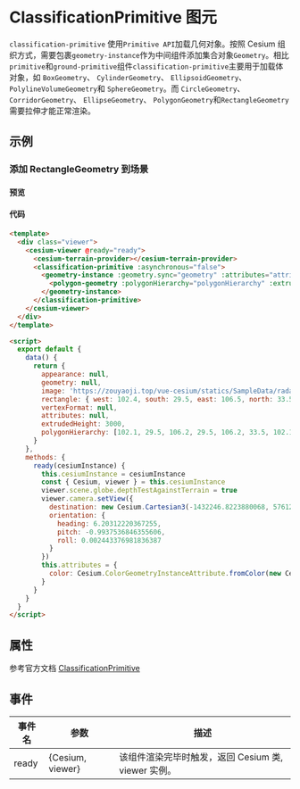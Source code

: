 # ClassificationPrimitive 图元

`classification-primitive` 使用`Primitive API`加载几何对象。按照 Cesium 组织方式，需要包裹`geometry-instance`作为中间组件添加集合对象`Geometry`。相比`primitive`和`ground-primitive`组件`classification-primitive`主要用于加载体对象，如 `BoxGeometry`、 `CylinderGeometry`、 `EllipsoidGeometry`、`PolylineVolumeGeometry`和 `SphereGeometry`。而 `CircleGeometry`、 `CorridorGeometry`、 `EllipseGeometry`、 `PolygonGeometry`和`RectangleGeometry` 需要拉伸才能正常渲染。

## 示例

### 添加 RectangleGeometry 到场景

#### 预览

<doc-preview>
  <template>
    <div class="viewer">
      <cesium-viewer @ready="ready">
        <cesium-terrain-provider></cesium-terrain-provider>
        <classification-primitive :asynchronous="false">
          <geometry-instance  :geometry.sync="geometry" :attributes="attributes">
            <polygon-geometry :polygonHierarchy="polygonHierarchy" :extrudedHeight="extrudedHeight"></polygon-geometry>
          </geometry-instance>
        </classification-primitive>
      </cesium-viewer>
    </div>
  </template>

  <script>
    export default {
      data () {
        return {
          appearance: null,
          geometry: null,
          image: 'https://zouyaoji.top/vue-cesium/statics/SampleData/radarImage/1.png',
          rectangle: {west: 102.4, south: 29.5, east: 106.5,  north: 33.5},
          vertexFormat: null,
          attributes: null,
          extrudedHeight: 3000,
          polygonHierarchy: [
            102.1, 29.5,
            106.2, 29.5,
            106.2, 33.5,
            102.1, 33.5
          ]
        }
      },
      methods: {
        ready (cesiumInstance) {
          this.cesiumInstance = cesiumInstance
          const {Cesium, viewer} = this.cesiumInstance
          viewer.scene.globe.depthTestAgainstTerrain = true
          viewer.camera.setView({
            destination: new Cesium.Cartesian3(-1432246.8223880068, 5761224.588247942, 3297281.1889481535),
            orientation: {
              heading: 6.20312220367255,
              pitch: -0.9937536846355606,
              roll: 0.002443376981836387
            }
          })
          this.attributes = {
            color : Cesium.ColorGeometryInstanceAttribute.fromColor(new Cesium.Color.fromBytes(64, 157, 253, 100))
          }
        }
      }
    }
  </script>
</doc-preview>

#### 代码

```html
<template>
  <div class="viewer">
    <cesium-viewer @ready="ready">
      <cesium-terrain-provider></cesium-terrain-provider>
      <classification-primitive :asynchronous="false">
        <geometry-instance :geometry.sync="geometry" :attributes="attributes">
          <polygon-geometry :polygonHierarchy="polygonHierarchy" :extrudedHeight="extrudedHeight"></polygon-geometry>
        </geometry-instance>
      </classification-primitive>
    </cesium-viewer>
  </div>
</template>

<script>
  export default {
    data() {
      return {
        appearance: null,
        geometry: null,
        image: 'https://zouyaoji.top/vue-cesium/statics/SampleData/radarImage/1.png',
        rectangle: { west: 102.4, south: 29.5, east: 106.5, north: 33.5 },
        vertexFormat: null,
        attributes: null,
        extrudedHeight: 3000,
        polygonHierarchy: [102.1, 29.5, 106.2, 29.5, 106.2, 33.5, 102.1, 33.5]
      }
    },
    methods: {
      ready(cesiumInstance) {
        this.cesiumInstance = cesiumInstance
        const { Cesium, viewer } = this.cesiumInstance
        viewer.scene.globe.depthTestAgainstTerrain = true
        viewer.camera.setView({
          destination: new Cesium.Cartesian3(-1432246.8223880068, 5761224.588247942, 3297281.1889481535),
          orientation: {
            heading: 6.20312220367255,
            pitch: -0.9937536846355606,
            roll: 0.002443376981836387
          }
        })
        this.attributes = {
          color: Cesium.ColorGeometryInstanceAttribute.fromColor(new Cesium.Color.fromBytes(64, 157, 253, 100))
        }
      }
    }
  }
</script>
```

## 属性

参考官方文档 [ClassificationPrimitive](https://cesiumjs.org/Cesium/Build/Documentation/ClassificationPrimitive.html)

<!-- |属性名|类型|默认值|描述|
|------|-----|-----|----|

--- -->

## 事件

| 事件名 | 参数             | 描述                                                |
| ------ | ---------------- | --------------------------------------------------- |
| ready  | {Cesium, viewer} | 该组件渲染完毕时触发，返回 Cesium 类, viewer 实例。 |
